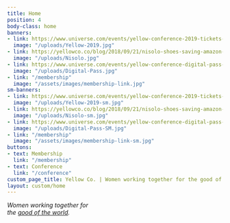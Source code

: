 ```yaml
---
title: Home
position: 4
body-class: home
banners:
- link: https://www.universe.com/events/yellow-conference-2019-tickets-los-angeles-SY12HX
  image: "/uploads/Yellow-2019.jpg"
- link: https://yellowco.co/blog/2018/09/21/nisolo-shoes-saving-amazon-trees/
  image: "/uploads/Nisolo.jpg"
- link: https://www.universe.com/events/yellow-conference-digital-pass-tickets-los-angeles-XHSCT7
  image: "/uploads/Digital-Pass.jpg"
- link: "/membership"
  image: "/assets/images/membership-link.jpg"
sm-banners:
- link: https://www.universe.com/events/yellow-conference-2019-tickets-los-angeles-SY12HX
  image: "/uploads/Yellow-2019-sm.jpg"
- link: https://yellowco.co/blog/2018/09/21/nisolo-shoes-saving-amazon-trees/
  image: "/uploads/Nisolo-sm.jpg"
- link: https://www.universe.com/events/yellow-conference-digital-pass-tickets-los-angeles-XHSCT7
  image: "/uploads/Digital-Pass-SM.jpg"
- link: "/membership"
  image: "/assets/images/membership-link-sm.jpg"
buttons:
- text: Membership
  link: "/membership"
- text: Conference
  link: "/conference"
custom_page_title: Yellow Co. | Women working together for the good of the world.
layout: custom/home
---
```


<em>Women working together for <br class="hidden-xs-down"> the <u>good of the world</u>.</em>
